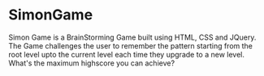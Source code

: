 # SimonGame
Simon Game is a BrainStorming Game built using HTML, CSS and JQuery. The Game challenges the user to remember the pattern starting from the root level upto the current level each time they upgrade to a new level. What's the maximum highscore you can achieve?
